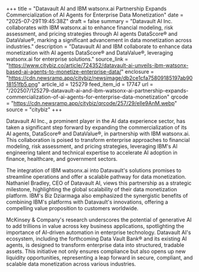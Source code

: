 +++
title = "Datavault AI and IBM watsonx.ai Partnership Expands Commercialization of AI Agents for Enterprise Data Monetization"
date = "2025-07-29T19:45:38Z"
draft = false
summary = "Datavault AI Inc. collaborates with IBM watsonx.ai to enhance financial modeling, risk assessment, and pricing strategies through AI agents DataScore® and DataValue®, marking a significant advancement in data monetization across industries."
description = "Datavault AI and IBM collaborate to enhance data monetization with AI agents DataScore® and DataValue®, leveraging watsonx.ai for enterprise solutions."
source_link = "https://www.citybiz.co/article/724352/datavault-ai-unveils-ibm-watsonx-based-ai-agents-to-monetize-enterprise-data/"
enclosure = "https://cdn.newsramp.app/citybiz/newsimage/db2ce1cfa75809185197ab9018151fb5.png"
article_id = 125279
feed_item_id = 17747
url = "/202507/125279-datavault-ai-and-ibm-watsonx-ai-partnership-expands-commercialization-of-ai-agents-for-enterprise-data-monetization"
qrcode = "https://cdn.newsramp.app/citybiz/qrcode/257/29/elle9AnM.webp"
source = "citybiz"
+++

<p>Datavault AI Inc., a prominent player in the AI data experience sector, has taken a significant step forward by expanding the commercialization of its AI agents, DataScore® and DataValue®, in partnership with IBM watsonx.ai. This collaboration is poised to transform enterprise approaches to financial modeling, risk assessment, and pricing strategies, leveraging IBM's AI engineering talent and technical expertise to accelerate AI adoption in finance, healthcare, and government sectors.</p><p>The integration of IBM watsonx.ai into Datavault's solutions promises to streamline operations and offer a scalable pathway for data monetization. Nathaniel Bradley, CEO of Datavault AI, views this partnership as a strategic milestone, highlighting the global scalability of their data monetization platform. IBM's Biz Dziarmaga also emphasized the synergistic benefits of combining IBM's platforms with Datavault's innovations, offering a compelling value proposition to customers worldwide.</p><p>McKinsey & Company's research underscores the potential of generative AI to add trillions in value across key business applications, spotlighting the importance of AI-driven automation in enterprise technology. Datavault AI's ecosystem, including the forthcoming Data Vault Bank® and its existing AI agents, is designed to transform enterprise data into structured, tradable assets. This initiative not only ensures compliance but also opens up new liquidity opportunities, representing a leap forward in secure, compliant, and scalable data monetization across various industries.</p>